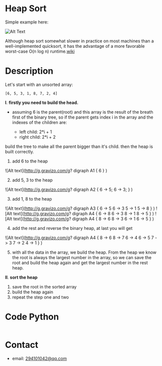 # Heap Sort
Simple example here:

![Alt Text][1]

Although heap sort somewhat slower in practice on most machines than a well-implemented quicksort, it has the advantage of a more favorable worst-case O(n log n) runtime.[wiki][2]

# Description

Let's start with an unsorted array:

    [6, 5, 3, 1, 8, 7, 2, 4]

  **I**. **firstly you need to build the head.**

  + assuming 6 is the parent(root) and this array is the result of the breath first of the binary tree, so if the parent gets index i in the array and the  indexes of the children are:

    - left child: 2*i + 1
    - right child: 2*i + 2 

  build the tree to make all the parent bigger than it's child. then the heap is built correctly.

  1. add 6 to the heap

  ![Alt text](http://g.gravizo.com/g?
    digraph A1 {
      6
    }
  )

  2. add 5, 3 to the heap

  ![Alt text](http://g.gravizo.com/g?
    digraph A2 {
      6 -> 5;
      6 -> 3;
    }
  )

  3. add 1, 8 to the heap

  ![Alt text](http://g.gravizo.com/g?
    digraph A3 {
      6 -> 5
      6 -> 3
      5 -> 1
      5 -> 8
    }
  )
  ![Alt text](http://g.gravizo.com/g?
    digraph A4 {
      6 -> 8
      6 -> 3
      8 -> 1
      8 -> 5
    }
  )
  ![Alt text](http://g.gravizo.com/g?
    digraph A4 {
      8 -> 6
      8 -> 3
      6 -> 1
      6 -> 5
    }
  )

  4. add the rest and reverse the binary heap, at last you will get

  ![Alt text](http://g.gravizo.com/g?
    digraph A4 {
      8 -> 6
      8 -> 7
      6 -> 4
      6 -> 5
      7 -> 3
      7 -> 2
      4 -> 1
    }
  )

  5. with all the data in the array, we build the heap. From the heap we know the root is always the largest number in the array, so we can save the root and build the heap again and get the largest number in the rest heap.


  **II**. **sort the heap**

  1. save the root in the sorted array
  2. build the heap again
  3. repeat the step one and two

# Code Python

  ```Python

  ```

# Contact

  + email: 294101042@qq.com

[1]: https://upload.wikimedia.org/wikipedia/commons/4/4d/Heapsort-example.gif   "heap sort(comes from wiki)"
[2]: https://en.wikipedia.org/wiki/Heapsort "wiki"
